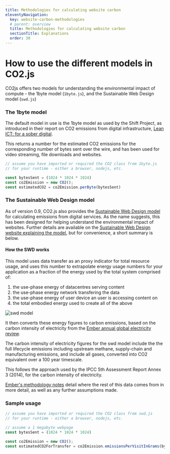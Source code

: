 ```yaml
---
title: Methodologies for calculating website carbon
eleventyNavigation:
  key: website-carbon-methodologies
  # parent: overview
  title: Methodologies for calculating website carbon
  sectionTitle: Explanations
  order: 30
---
```

# How to use the different models in CO2.js

CO2js offers two models for understanding the environmental impact of compute - the 1byte model (`1byte.js`), and the Sustainable Web Design model (`swd.js`)

### The 1byte model

The default model in use is the 1byte model as used by the Shift Project, as introduced in their report on CO2 emissions from digital infrastructure, [Lean ICT: for a sober digital][soberDigital].

This returns a number for the estimated CO2 emissions for the corresponding number of bytes sent over the wire, and has been used for video streaming, file downloads and websites.

```js
// assume you have imported or required the CO2 class from 1byte.js
// for your runtime - either a browser, nodejs, etc.

const bytesSent = (1024 * 1024 * 1024)
const co2Emission = new CO2();
const estimatedCO2 = co2Emission.perByte(bytesSent)
```


### The Sustainable Web Design model

As of version 0.9, CO2.js also provides the  [Sustainable Web Design model][swd] for calculating emissions from digital services. As the name suggests, this has been designed for helping understand the environmental impact of websites. Further details are available on the [Sustainable Web Design website explaining the model](https://sustainablewebdesign.org/calculating-digital-emissions/), but for convenience, a short summary is below.

#### How the SWD works

This model uses data transfer as an proxy indicator for total resource usage, and uses this number to extrapolate energy usage numbers for your application as a fraction of the energy used by the total system comprised of:

1. the use-phase energy of datacentres serving content
2. the use-phase energy network transfering the data
3. the use-phase energy of user device an user is accessing content on
4. the total embodied energy used to create all of the above

![swd model](https://github.com/thegreenwebfoundation/co2.js/raw/main/images/swd-energy-usage.png)

It then converts these energy figures to carbon emissions, based on the carbon intensity of electricity from the [Ember annual global electricity review][Ember-annual-global-electricity-review].

The carbon intensity of electricity figures for the swd model include the the full lifecycle emissions including upstream methane, supply-chain and manufacturing emissions, and include all gases, converted into CO2 equivalent over a 100 year timescale.

This follows the approach used by the IPCC 5th Assessment Report Annex 3 (2014), for the carbon intensity of electricity.

[Ember's methodology notes][ember-methodology] detail where the rest of this data comes from in more detail, as well as any further assumptions made.


[ember-methodology]: https://ember-climate.org/app/uploads/2022/03/GER22-Methodology.pdf

[Ember-annual-global-electricity-review]: https://ember-climate.org/insights/research/european-electricity-review-2022/


### Sample usage

```js
// assume you have imported or required the CO2 class from swd.js
// for your runtime - either a browser, nodejs, etc.

// assume a 1 megabyte webpage
const bytesSent = (1024 * 1024 * 1024)

const co2Emission = new CO2();
const estimatedCO2ForTransfer = co2Emission.emissionsPerVisitInGrams(bytesSent)
```

[soberDigital]: https://theshiftproject.org/en/lean-ict-2/
[swd]: https://sustainablewebdesign.org/calculating-digital-emissions